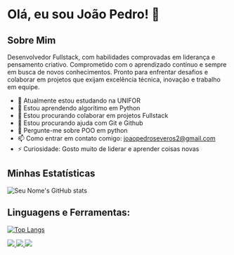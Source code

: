 
# Olá, eu sou João Pedro! 👋

## Sobre Mim
Desenvolvedor Fullstack, com habilidades comprovadas em liderança e pensamento criativo. Comprometido com o aprendizado contínuo e sempre em busca de novos conhecimentos. Pronto para enfrentar desafios e colaborar em projetos que exijam excelência técnica, inovação e trabalho em equipe.

- 🔭 Atualmente estou estudando na UNIFOR
- 🌱 Estou aprendendo algorítimo em Python
- 👯 Estou procurando colaborar em projetos Fullstack
- 🤔 Estou procurando ajuda com Git e Github
- 💬 Pergunte-me sobre POO em python
- 📫 Como entrar em contato comigo: joaopedroseveros2@gmail.com
- ⚡ Curiosidade: Gosto muito de liderar e aprender coisas novas

## Minhas Estatísticas

![Seu Nome's GitHub stats](https://github-readme-stats.vercel.app/api?username=pedrosevero01&show_icons=true)

## Linguagens e Ferramentas:
[![Top Langs](https://github-readme-stats.vercel.app/api/top-langs/?username=pedrosevero01&layout=compact)](https://github.com/anuraghazra/github-readme-stats)


<a href="https://www.linkedin.com/in/jo%C3%A3o-pedro-severo-6bb5062b7/">
<img src="https://img.shields.io/badge/LinkedIn-0077B5?style=for-the-badge&logo=linkedin&logoColor=white"/>
</a>

<a href="mailto:joaopedroseveros2@gmail.com">
<img src="https://img.shields.io/badge/Gmail-D14836?style=for-the-badge&logo=gmail&logoColor=white"/>
</a>

<a href="https://wa.me/5585997724092?text=Ol%C3%A1%2C%20entrei%20em%20contato%20com%20voc%C3%AA%20atrav%C3%A9s%20do%20seu%20GitHub.">
<img src="https://img.shields.io/badge/WhatsApp-25D366?style=for-the-badge&logo=whatsapp&logoColor=white"/>
</a>




